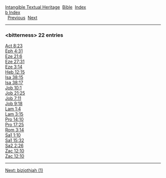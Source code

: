 [Intangible Textual Heritage](../../index)  [Bible](../index) 
[Index](index)   
[b Index](_b_)  
  [Previous](c01471)  [Next](c01473) 

------------------------------------------------------------------------

### &lt;bitterness&gt; 22 entries

[Act 8:23](../kjv/act008.htm#023)  
[Eph 4:31](../kjv/eph004.htm#031)  
[Eze 21:6](../kjv/eze021.htm#006)  
[Eze 27:31](../kjv/eze027.htm#031)  
[Eze 3:14](../kjv/eze003.htm#014)  
[Heb 12:15](../kjv/heb012.htm#015)  
[Isa 38:15](../kjv/isa038.htm#015)  
[Isa 38:17](../kjv/isa038.htm#017)  
[Job 10:1](../kjv/job010.htm#001)  
[Job 21:25](../kjv/job021.htm#025)  
[Job 7:11](../kjv/job007.htm#011)  
[Job 9:18](../kjv/job009.htm#018)  
[Lam 1:4](../kjv/lam001.htm#004)  
[Lam 3:15](../kjv/lam003.htm#015)  
[Pro 14:10](../kjv/pro014.htm#010)  
[Pro 17:25](../kjv/pro017.htm#025)  
[Rom 3:14](../kjv/rom003.htm#014)  
[Sa1 1:10](../kjv/sa1001.htm#010)  
[Sa1 15:32](../kjv/sa1015.htm#032)  
[Sa2 2:26](../kjv/sa2002.htm#026)  
[Zac 12:10](../kjv/zac012.htm#010)  
[Zac 12:10](../kjv/zac012.htm#010)  

------------------------------------------------------------------------

[Next: bizjothjah (1)](c01473)
